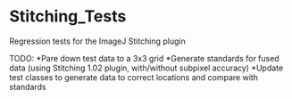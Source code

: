 Stitching_Tests
===============

Regression tests for the ImageJ Stitching plugin


TODO:
*Pare down test data to a 3x3 grid
*Generate standards for fused data (using Stitching 1.02 plugin, with/without subpixel accuracy)
*Update test classes to generate data to correct locations and compare with standards
